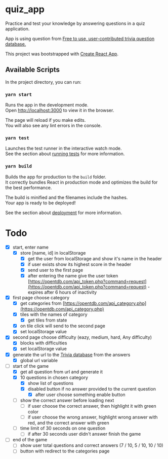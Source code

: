 # quiz_app
Practice and test your knowledge by answering questions in a quiz application.

App is using question from [Free to use, user-contributed trivia question database.](https://opentdb.com/)

This project was bootstrapped with [Create React App](https://github.com/facebook/create-react-app).

## Available Scripts

In the project directory, you can run:

### `yarn start`

Runs the app in the development mode.<br />
Open [http://localhost:3000](http://localhost:3000) to view it in the browser.

The page will reload if you make edits.<br />
You will also see any lint errors in the console.

### `yarn test`

Launches the test runner in the interactive watch mode.<br />
See the section about [running tests](https://facebook.github.io/create-react-app/docs/running-tests) for more information.

### `yarn build`

Builds the app for production to the `build` folder.<br />
It correctly bundles React in production mode and optimizes the build for the best performance.

The build is minified and the filenames include the hashes.<br />
Your app is ready to be deployed!

See the section about [deployment](https://facebook.github.io/create-react-app/docs/deployment) for more information.


# Todo
* [x] start, enter name
  * [x] store [name, id] in localStorage
    * [x] get the user from localStorage and show it's name in the header
    * [x] if user exists show its highest score in the header
    * [x] send user to the first page
    * [x] after entering the name give the user token [https://opentdb.com/api_token.php?command=request](https://opentdb.com/api_token.php?command=request) - expires after 6 hours of inactivity
* [x] first page choose category
  * [x] get categories from [https://opentdb.com/api_category.php](https://opentdb.com/api_category.php)
  * [x] tiles with the names of category
    * [x] get tiles from state
  * [x] on tile click will send to the second page
  * [x] set localStorage value
* [x] second page choose difficulty (eazy, medium, hard, Any difficulty)
  * [x] blocks with difficulties
  * [x] set localStorage value
* [x] generate the url to the [Trivia database](https://opentdb.com/) from the answers
  * [x] global url variable
* [ ] start of the game
  * [x] get all question from url and generate it
  * [x] 10 questions in chosen category
    * [x] show list of questions
    * [x] disabled button if no answer provided to the current question
      * [x] after user choose something enable button
  * [ ] show the correct answer before loading next
    * [ ] if user choose the correct answer, then highlight it with green color
    * [ ] if user choose the wrong answer, highlight wrong answer with red, and the correct answer with green
  * [ ] time limit of 30 seconds on one question
    * [ ] if after 30 seconds user didn't answer finish the game
* [ ] end of the game
  * [ ] show user total questions and correct answers (7 / 10, 5 / 10, 10 / 10)
  * [ ] button with redirect to the categories page